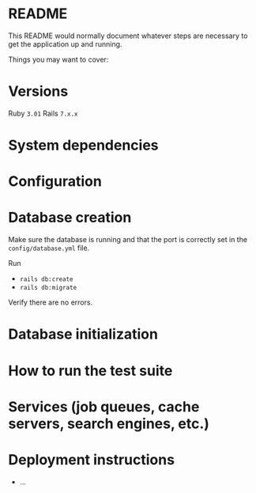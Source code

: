 # README

This README would normally document whatever steps are necessary to get the
application up and running.

Things you may want to cover:

# Versions
Ruby `3.01`
Rails `7.x.x`

# System dependencies

# Configuration

# Database creation

Make sure the database is running and that the port is correctly set in the `config/database.yml` file.  

Run 
- `rails db:create` 
- `rails db:migrate`

Verify there are no errors.

# Database initialization

# How to run the test suite

# Services (job queues, cache servers, search engines, etc.)

# Deployment instructions

* ...
